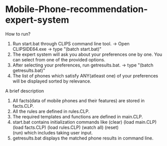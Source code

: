 # Mobile-Phone-recommendation-expert-system

How to run?

1. Run start.bat through CLIPS command line tool.
	-> Open CLIPSIDE64.exe
	-> type "(batch start.bat)"
2. The expert system will ask you about your preferences one by one. You can select from one of the provided options.
3. After selecting your preferences, run getresults.bat.
	-> type "(batch getresults.bat)"
4. The list of phones which satisfy ANY(atleast one) of your preferences will be displayed sorted by relevance.


A brief description

1. All facts(data of mobile phones and their features) are stored in facts.CLP.
2. All the rules are defined in rules.CLP.
3. The required templates and functions are defined in main.CLP.
4. start.bat contains initialization commands like 
	(clear)
	(load main.CLP)
	(load facts.CLP)
	(load rules.CLP)
	(watch all)
	(reset)					
	(run)
	which includes taking user input.
5. getresults.bat displays the matched phone results in command line.
